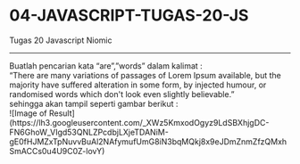 # 04-JAVASCRIPT-TUGAS-20-JS
Tugas 20 Javascript Niomic
<hr>
Buatlah pencarian kata “are”,”words” dalam kalimat :
<br>
 “There are many variations of passages of Lorem Ipsum available, but the majority have suffered alteration in some form, by injected humour, or randomised words which don't look even slightly believable.”
<br>
sehingga akan tampil seperti gambar berikut :<br>
![Image of Result](https://lh3.googleusercontent.com/_XWz5KmxodOgyz9LdSBXhjgDC-FN6GhoW_VIgd53QNLZPcdbjLXjeTDANiM-gE0fHJMZxTpNuvvBuAl2NAfymufUmG8iN3bqMQkj8x9eJDmZnmZfzQMxhSmACCs0u4U9C0Z-lovY)
